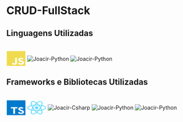 # CRUD-FullStack
## Linguagens Utilizadas

<div style="display: inline_block"><br>
  <img title="JavaScript" align="center" alt="Joacir-Js" height="40" width="50" src="https://raw.githubusercontent.com/devicons/devicon/master/icons/javascript/javascript-plain.svg">
  <img title="Java" align="center" alt="Joacir-Python" height="40" width="50" src="https://cdn.jsdelivr.net/gh/devicons/devicon/icons/java/java-original.svg">
  <img title="PostgreSQL" align="center" alt="Joacir-Python" height="40" width="50" src="https://cdn.jsdelivr.net/gh/devicons/devicon/icons/postgresql/postgresql-original.svg" />
</div>

## Frameworks e Bibliotecas Utilizadas

<div style="display: inline_block"><br>
  <img title="Typescript" align="center" alt="Joacir-Ts" height="40" width="50" src="https://raw.githubusercontent.com/devicons/devicon/master/icons/typescript/typescript-plain.svg">
  <img title="React" align="center" alt="Joacir-React" height="40" width="50" src="https://raw.githubusercontent.com/devicons/devicon/master/icons/react/react-original.svg">
  <img title="Nodejs" align="center" alt="Joacir-Csharp" height="40" width="50" src="https://cdn.jsdelivr.net/gh/devicons/devicon/icons/nodejs/nodejs-original.svg">
  <img title="Nextjs" align="center" alt="Joacir-Python" height="40" width="50" src="https://cdn.jsdelivr.net/gh/devicons/devicon/icons/nextjs/nextjs-original.svg" />
  <img title="Spring-boot" align="center" alt="Joacir-Python" height="40" width="50" src="https://cdn.jsdelivr.net/gh/devicons/devicon/icons/spring/spring-original.svg" />
</div>
